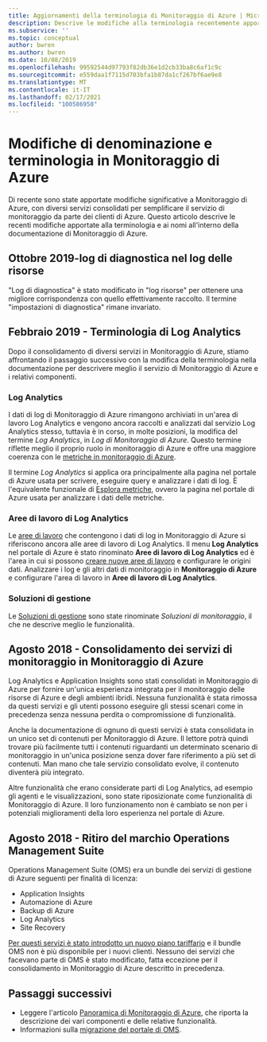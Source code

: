 ```yaml
---
title: Aggiornamenti della terminologia di Monitoraggio di Azure | Microsoft Docs
description: Descrive le modifiche alla terminologia recentemente apportate ai servizi di monitoraggio di Azure.
ms.subservice: ''
ms.topic: conceptual
author: bwren
ms.author: bwren
ms.date: 10/08/2019
ms.openlocfilehash: 99592544d97793f82db36e1d2cb33ba8c6af1c9c
ms.sourcegitcommit: e559daa1f7115d703bfa1b87da1cf267bf6ae9e8
ms.translationtype: MT
ms.contentlocale: it-IT
ms.lasthandoff: 02/17/2021
ms.locfileid: "100586958"
---
```

# <a name="azure-monitor-naming-and-terminology-changes"></a>Modifiche di denominazione e terminologia in Monitoraggio di Azure
Di recente sono state apportate modifiche significative a Monitoraggio di Azure, con diversi servizi consolidati per semplificare il servizio di monitoraggio da parte dei clienti di Azure. Questo articolo descrive le recenti modifiche apportate alla terminologia e ai nomi all'interno della documentazione di Monitoraggio di Azure.

## <a name="october-2019---diagnostic-log-to-resource-log"></a>Ottobre 2019-log di diagnostica nel log delle risorse
"Log di diagnostica" è stato modificato in "log risorse" per ottenere una migliore corrispondenza con quello effettivamente raccolto. Il termine "impostazioni di diagnostica" rimane invariato.  

## <a name="february-2019---log-analytics-terminology"></a>Febbraio 2019 - Terminologia di Log Analytics
Dopo il consolidamento di diversi servizi in Monitoraggio di Azure, stiamo affrontando il passaggio successivo con la modifica della terminologia nella documentazione per descrivere meglio il servizio di Monitoraggio di Azure e i relativi componenti. 

### <a name="log-analytics"></a>Log Analytics
I dati di log di Monitoraggio di Azure rimangono archiviati in un'area di lavoro Log Analytics e vengono ancora raccolti e analizzati dal servizio Log Analytics stesso, tuttavia è in corso, in molte posizioni, la modifica del termine _Log Analytics_, in _Log di Monitoraggio di Azure_. Questo termine riflette meglio il proprio ruolo in monitoraggio di Azure e offre una maggiore coerenza con le [metriche in monitoraggio di Azure](essentials/data-platform-metrics.md).

Il termine _Log Analytics_ si applica ora principalmente alla pagina nel portale di Azure usata per scrivere, eseguire query e analizzare i dati di log. È l'equivalente funzionale di [Esplora metriche](essentials/metrics-charts.md), ovvero la pagina nel portale di Azure usata per analizzare i dati delle metriche.

### <a name="log-analytics-workspaces"></a>Aree di lavoro di Log Analytics
Le [aree di lavoro](logs/manage-access.md) che contengono i dati di log in Monitoraggio di Azure si riferiscono ancora alle aree di lavoro di Log Analytics. Il menu **Log Analytics** nel portale di Azure è stato rinominato **Aree di lavoro di Log Analytics** ed è l'area in cui si possono [creare nuove aree di lavoro](logs/quick-create-workspace.md) e configurare le origini dati. Analizzare i log e gli altri dati di monitoraggio in **Monitoraggio di Azure** e configurare l'area di lavoro in **Aree di lavoro di Log Analytics**.

### <a name="management-solutions"></a>Soluzioni di gestione
Le [Soluzioni di gestione](insights/solutions.md) sono state rinominate _Soluzioni di monitoraggio_, il che ne descrive meglio le funzionalità.


## <a name="august-2018---consolidation-of-monitoring-services-into-azure-monitor"></a>Agosto 2018 - Consolidamento dei servizi di monitoraggio in Monitoraggio di Azure
Log Analytics e Application Insights sono stati consolidati in Monitoraggio di Azure per fornire un'unica esperienza integrata per il monitoraggio delle risorse di Azure e degli ambienti ibridi. Nessuna funzionalità è stata rimossa da questi servizi e gli utenti possono eseguire gli stessi scenari come in precedenza senza nessuna perdita o compromissione di funzionalità.

Anche la documentazione di ognuno di questi servizi è stata consolidata in un unico set di contenuti per Monitoraggio di Azure. Il lettore potrà quindi trovare più facilmente tutti i contenuti riguardanti un determinato scenario di monitoraggio in un'unica posizione senza dover fare riferimento a più set di contenuti. Man mano che tale servizio consolidato evolve, il contenuto diventerà più integrato.

Altre funzionalità che erano considerate parti di Log Analytics, ad esempio gli agenti e le visualizzazioni, sono state riposizionate come funzionalità di Monitoraggio di Azure. Il loro funzionamento non è cambiato se non per i potenziali miglioramenti della loro esperienza nel portale di Azure.


## <a name="april-2018---retirement-of-operations-management-suite-brand"></a>Agosto 2018 - Ritiro del marchio Operations Management Suite
Operations Management Suite (OMS) era un bundle dei servizi di gestione di Azure seguenti per finalità di licenza:

- Application Insights
- Automazione di Azure
- Backup di Azure
- Log Analytics
- Site Recovery

[Per questi servizi è stato introdotto un nuovo piano tariffario](https://azure.microsoft.com/blog/introducing-a-new-way-to-purchase-azure-monitoring-services/) e il bundle OMS non è più disponibile per i nuovi clienti. Nessuno dei servizi che facevano parte di OMS è stato modificato, fatta eccezione per il consolidamento in Monitoraggio di Azure descritto in precedenza. 




## <a name="next-steps"></a>Passaggi successivi

- Leggere l'articolo [Panoramica di Monitoraggio di Azure](overview.md), che riporta la descrizione dei vari componenti e delle relative funzionalità.
- Informazioni sulla [migrazione del portale di OMS](./logs/oms-portal-transition.md).
